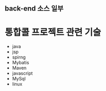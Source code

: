 ## back-end 소스 일부
# 통합콜 프로젝트 관련 기술
- java
- jsp
- spirng
- Mybatis
- Maven
- javascript
- MySql
- linux
